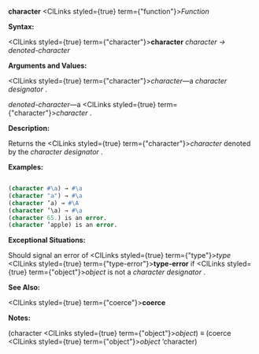 **character** <ClLinks styled={true} term={"function"}><i>Function</i></ClLinks> 



**Syntax:** 



<ClLinks styled={true} term={"character"}><b>character</b></ClLinks> *character → denoted-character* 



**Arguments and Values:** 



<ClLinks styled={true} term={"character"}><i>character</i></ClLinks>—a *character designator* . 



*denoted-character*—a <ClLinks styled={true} term={"character"}><i>character</i></ClLinks> . 



**Description:** 



Returns the <ClLinks styled={true} term={"character"}><i>character</i></ClLinks> denoted by the *character designator* . 







 



 



**Examples:**
```lisp

(character #\a) → #\a 
(character "a") → #\a 
(character ’a) → #\A 
(character ’\a) → #\a 
(character 65.) is an error. 
(character ’apple) is an error. 

```
**Exceptional Situations:** 



Should signal an error of <ClLinks styled={true} term={"type"}><i>type</i></ClLinks> <ClLinks styled={true} term={"type-error"}><b>type-error</b></ClLinks> if <ClLinks styled={true} term={"object"}><i>object</i></ClLinks> is not a *character designator* . 



**See Also:** 



<ClLinks styled={true} term={"coerce"}><b>coerce</b></ClLinks> 



**Notes:** 



(character <ClLinks styled={true} term={"object"}><i>object</i></ClLinks>) *≡* (coerce <ClLinks styled={true} term={"object"}><i>object</i></ClLinks> ’character) 




